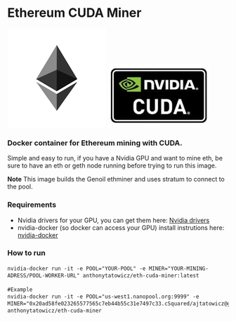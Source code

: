 # Ethereum CUDA Miner

![Ethereum](assets/eth.png) ![Cuda](assets/cuda.jpg)

### Docker container for Ethereum mining with CUDA.

Simple and easy to run, if you have a Nvidia GPU and want to mine eth, be sure to have an eth or geth node running before trying to run this image.

**Note** This image builds the Genoil ethminer and uses stratum to connect to the pool.

### Requirements
- Nvidia drivers for your GPU, you can get them here: [Nvidia drivers](http://www.nvidia.com/Download/index.aspx)
- nvidia-docker (so docker can access your GPU) install instrutions here: [nvidia-docker](https://github.com/NVIDIA/nvidia-docker)

### How to run
```
nvidia-docker run -it -e POOL="YOUR-POOL" -e MINER="YOUR-MINING-ADRESS/POOL-WORKER-URL" anthonytatowicz/eth-cuda-miner:latest

#Example
nvidia-docker run -it -e POOL="us-west1.nanopool.org:9999" -e MINER="0x20ad58fe023265577565c7eb44b55c31e7497c33.cSquared/ajtatowicz@gmail.com" anthonytatowicz/eth-cuda-miner
```
